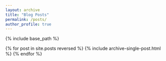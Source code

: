 ```yaml
---
layout: archive
title: "Blog Posts"
permalink: /posts/
author_profile: true
---
```


{% include base_path %}

{% for post in site.posts reversed %}
  {% include archive-single-post.html %}
{% endfor %}